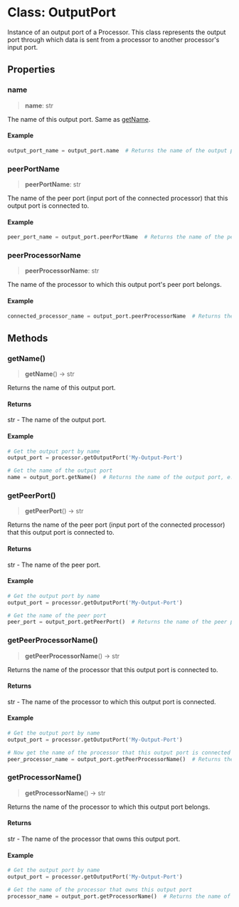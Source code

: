 # Class: OutputPort

Instance of an output port of a Processor.
This class represents the output port through which data is sent from a processor to another processor's input port.

## Properties

### name

> **name**: str

The name of this output port.
Same as [getName](#getname).

#### Example

```python
output_port_name = output_port.name  # Returns the name of the output port, e.g. 'My-Output-Port'.
```

### peerPortName

> **peerPortName**: str

The name of the peer port (input port of the connected processor) that this output port is connected to.

#### Example

```python
peer_port_name = output_port.peerPortName  # Returns the name of the peer port, e.g. 'My-Input-Port'.
```

### peerProcessorName

> **peerProcessorName**: str

The name of the processor to which this output port's peer port belongs.

#### Example

```python
connected_processor_name = output_port.peerProcessorName  # Returns the name of the processor to which the peer port belongs, e.g. 'My-Processor'.
```

## Methods

### getName()

> **getName**() -> str

Returns the name of this output port.

#### Returns

str - The name of the output port.

#### Example

```python
# Get the output port by name
output_port = processor.getOutputPort('My-Output-Port')

# Get the name of the output port
name = output_port.getName()  # Returns the name of the output port, e.g. 'My-Output-Port'.
```

### getPeerPort()

> **getPeerPort**() -> str

Returns the name of the peer port (input port of the connected processor) that this output port is connected to.

#### Returns

str - The name of the peer port.

#### Example

```python
# Get the output port by name
output_port = processor.getOutputPort('My-Output-Port')

# Get the name of the peer port
peer_port = output_port.getPeerPort()  # Returns the name of the peer port, e.g. 'My-Input-Port'.
```

### getPeerProcessorName()

> **getPeerProcessorName**() -> str

Returns the name of the processor that this output port is connected to.

#### Returns

str - The name of the processor to which this output port is connected.

#### Example

```python
# Get the output port by name
output_port = processor.getOutputPort('My-Output-Port')

# Now get the name of the processor that this output port is connected to
peer_processor_name = output_port.getPeerProcessorName()  # Returns the name of the connected processor, e.g. 'My-Processor'.
```

### getProcessorName()

> **getProcessorName**() -> str

Returns the name of the processor to which this output port belongs.

#### Returns

str - The name of the processor that owns this output port.

#### Example

```python
# Get the output port by name
output_port = processor.getOutputPort('My-Output-Port')

# Get the name of the processor that owns this output port
processor_name = output_port.getProcessorName()  # Returns the name of the processor, e.g. 'My-Processor'.
```
